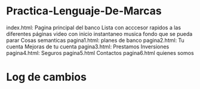 # Practica-Lenguaje-De-Marcas
index.html:
  Pagina principal del banco
  Lista con acccesor rapidos a las diferentes páginas
  video con inicio instantaneo
  musica fondo que se pueda parar
  Cosas semanticas
 pagina1.html:
    planes de banco
 pagina2.html:
    Tu cuenta
    Mejoras de tu cuenta
 pagina3.html:
    Prestamos
    Inversiones
 pagina4.html:
    Seguros
 pagina5.html
  Contactos
 pagina6.html
  quienes somos

  # Log de cambios

  
